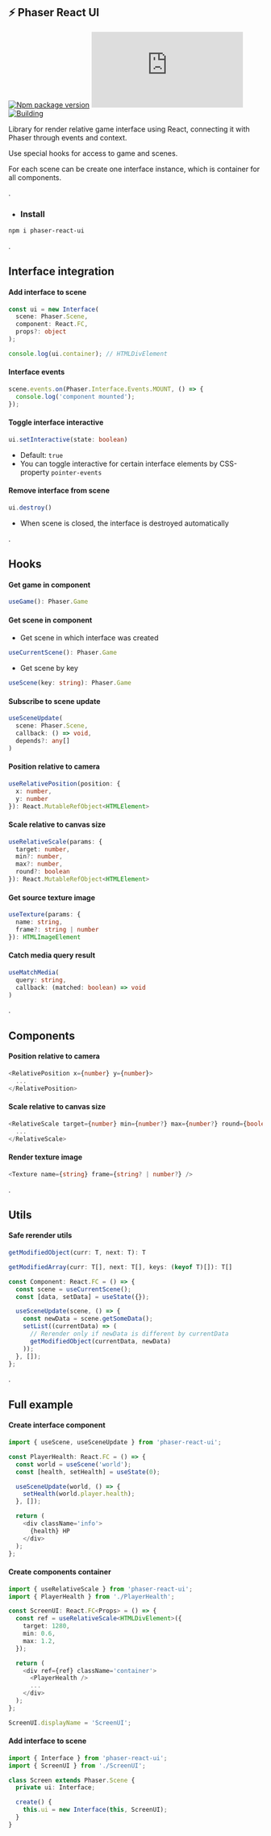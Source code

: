 ## ⚡ Phaser React UI
[![Npm package version](https://badgen.net/npm/v/phaser-react-ui)](https://npmjs.com/package/phaser-react-ui)
[![Small size](https://img.badgesize.io/neki-dev/phaser-react-ui/main/dist/index.js)](https://github.com/neki-dev/phaser-react-ui/blob/main/dist/index.js)
[![Building](https://github.com/neki-dev/phaser-react-ui/actions/workflows/build.yml/badge.svg)](https://github.com/neki-dev/phaser-react-ui/actions/workflows/build.yml)

Library for render relative game interface using React, connecting it with Phaser through events and context.

Use special hooks for access to game and scenes.

For each scene can be create one interface instance, which is container for all components.

.

* ### Install

```sh
npm i phaser-react-ui
```

.

## Interface integration
#### Add interface to scene
```ts
const ui = new Interface(
  scene: Phaser.Scene, 
  component: React.FC, 
  props?: object
);

console.log(ui.container); // HTMLDivElement
```

#### Interface events
```ts
scene.events.on(Phaser.Interface.Events.MOUNT, () => {
  console.log('component mounted');
});
```

#### Toggle interface interactive
```ts
ui.setInteractive(state: boolean)
```
* Default: `true`
* You can toggle interactive for certain interface elements by CSS-property `pointer-events`

#### Remove interface from scene
```ts
ui.destroy()
```
* When scene is closed, the interface is destroyed automatically

.

## Hooks
#### Get game in component
```ts
useGame(): Phaser.Game
```

#### Get scene in component
  * Get scene in which interface was created
```ts
useCurrentScene(): Phaser.Game
```
  * Get scene by key
```ts
useScene(key: string): Phaser.Game
```

#### Subscribe to scene update
```ts
useSceneUpdate(
  scene: Phaser.Scene, 
  callback: () => void, 
  depends?: any[]
)
```

#### Position relative to camera
```ts
useRelativePosition(position: { 
  x: number, 
  y: number
}): React.MutableRefObject<HTMLElement>
```

#### Scale relative to canvas size
```ts
useRelativeScale(params: { 
  target: number, 
  min?: number,
  max?: number,
  round?: boolean
}): React.MutableRefObject<HTMLElement>
```

#### Get source texture image
```ts
useTexture(params: {
  name: string, 
  frame?: string | number
}): HTMLImageElement
```

#### Catch media query result
```ts
useMatchMedia(
  query: string,
  callback: (matched: boolean) => void
)
```

.

## Components

#### Position relative to camera
```ts
<RelativePosition x={number} y={number}>
  ...
</RelativePosition>
```

#### Scale relative to canvas size
```ts
<RelativeScale target={number} min={number?} max={number?} round={boolean?}>
  ...
</RelativeScale>
```

#### Render texture image
```ts
<Texture name={string} frame={string? | number?} />
```

.

## Utils
#### Safe rerender utils
```ts
getModifiedObject(curr: T, next: T): T 
```
```ts
getModifiedArray(curr: T[], next: T[], keys: (keyof T)[]): T[]
```
```ts
const Component: React.FC = () => {
  const scene = useCurrentScene();
  const [data, setData] = useState({});

  useSceneUpdate(scene, () => {
    const newData = scene.getSomeData();
    setList((currentData) => (
      // Rerender only if newData is different by currentData
      getModifiedObject(currentData, newData)
    ));
  }, []);
};
```

.

## Full example

#### Create interface component
```ts
import { useScene, useSceneUpdate } from 'phaser-react-ui';

const PlayerHealth: React.FC = () => {
  const world = useScene('world');
  const [health, setHealth] = useState(0);

  useSceneUpdate(world, () => {
    setHealth(world.player.health);
  }, []);

  return (
    <div className='info'>
      {health} HP
    </div>
  );
};
```

#### Create components container
```ts
import { useRelativeScale } from 'phaser-react-ui';
import { PlayerHealth } from './PlayerHealth';

const ScreenUI: React.FC<Props> = () => {
  const ref = useRelativeScale<HTMLDivElement>({
    target: 1280,
    min: 0.6,
    max: 1.2,
  });

  return (
    <div ref={ref} className='container'>
      <PlayerHealth />
      ...
    </div>
  );
};

ScreenUI.displayName = 'ScreenUI';
```

#### Add interface to scene
```ts
import { Interface } from 'phaser-react-ui';
import { ScreenUI } from './ScreenUI';

class Screen extends Phaser.Scene {
  private ui: Interface;

  create() {
    this.ui = new Interface(this, ScreenUI);
  }
}
```